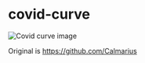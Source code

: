 # covid-curve
![Covid curve image](https://i.imgur.com/7KmPxyx.png)

Original is https://github.com/Calmarius
